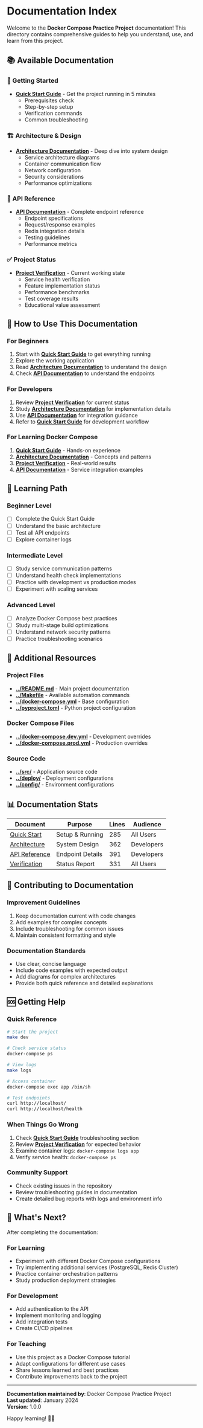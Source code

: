 # Documentation Index

Welcome to the **Docker Compose Practice Project** documentation! This directory contains comprehensive guides to help you understand, use, and learn from this project.

## 📚 Available Documentation

### 🚀 Getting Started
- **[Quick Start Guide](quick-start.md)** - Get the project running in 5 minutes
  - Prerequisites check
  - Step-by-step setup
  - Verification commands
  - Common troubleshooting

### 🏗️ Architecture & Design  
- **[Architecture Documentation](architecture.md)** - Deep dive into system design
  - Service architecture diagrams
  - Container communication flow
  - Network configuration
  - Security considerations
  - Performance optimizations

### 🔌 API Reference
- **[API Documentation](api.md)** - Complete endpoint reference
  - Endpoint specifications
  - Request/response examples
  - Redis integration details
  - Testing guidelines
  - Performance metrics

### ✅ Project Status
- **[Project Verification](PROJECT_VERIFICATION.md)** - Current working state
  - Service health verification
  - Feature implementation status
  - Performance benchmarks
  - Test coverage results
  - Educational value assessment

## 📖 How to Use This Documentation

### For Beginners
1. Start with **[Quick Start Guide](quick-start.md)** to get everything running
2. Explore the working application
3. Read **[Architecture Documentation](architecture.md)** to understand the design
4. Check **[API Documentation](api.md)** to understand the endpoints

### For Developers
1. Review **[Project Verification](PROJECT_VERIFICATION.md)** for current status
2. Study **[Architecture Documentation](architecture.md)** for implementation details
3. Use **[API Documentation](api.md)** for integration guidance
4. Refer to **[Quick Start Guide](quick-start.md)** for development workflow

### For Learning Docker Compose
1. **[Quick Start Guide](quick-start.md)** - Hands-on experience
2. **[Architecture Documentation](architecture.md)** - Concepts and patterns
3. **[Project Verification](PROJECT_VERIFICATION.md)** - Real-world results
4. **[API Documentation](api.md)** - Service integration examples

## 🎯 Learning Path

### Beginner Level
- [ ] Complete the Quick Start Guide
- [ ] Understand the basic architecture
- [ ] Test all API endpoints
- [ ] Explore container logs

### Intermediate Level  
- [ ] Study service communication patterns
- [ ] Understand health check implementations
- [ ] Practice with development vs production modes
- [ ] Experiment with scaling services

### Advanced Level
- [ ] Analyze Docker Compose best practices
- [ ] Study multi-stage build optimizations
- [ ] Understand network security patterns
- [ ] Practice troubleshooting scenarios

## 🔧 Additional Resources

### Project Files
- **[../README.md](../README.md)** - Main project documentation
- **[../Makefile](../Makefile)** - Available automation commands
- **[../docker-compose.yml](../docker-compose.yml)** - Base configuration
- **[../pyproject.toml](../pyproject.toml)** - Python project configuration

### Docker Compose Files
- **[../docker-compose.dev.yml](../docker-compose.dev.yml)** - Development overrides
- **[../docker-compose.prod.yml](../docker-compose.prod.yml)** - Production overrides

### Source Code
- **[../src/](../src/)** - Application source code
- **[../deploy/](../deploy/)** - Deployment configurations
- **[../config/](../config/)** - Environment configurations

## 📊 Documentation Stats

| Document | Purpose | Lines | Audience |
|----------|---------|-------|----------|
| [Quick Start](quick-start.md) | Setup & Running | 285 | All Users |
| [Architecture](architecture.md) | System Design | 362 | Developers |
| [API Reference](api.md) | Endpoint Details | 391 | Developers |
| [Verification](PROJECT_VERIFICATION.md) | Status Report | 331 | All Users |

## 🤝 Contributing to Documentation

### Improvement Guidelines
1. Keep documentation current with code changes
2. Add examples for complex concepts
3. Include troubleshooting for common issues
4. Maintain consistent formatting and style

### Documentation Standards
- Use clear, concise language
- Include code examples with expected output
- Add diagrams for complex architectures
- Provide both quick reference and detailed explanations

## 🆘 Getting Help

### Quick Reference
```bash
# Start the project
make dev

# Check service status  
docker-compose ps

# View logs
make logs

# Access container
docker-compose exec app /bin/sh

# Test endpoints
curl http://localhost/
curl http://localhost/health
```

### When Things Go Wrong
1. Check **[Quick Start Guide](quick-start.md)** troubleshooting section
2. Review **[Project Verification](PROJECT_VERIFICATION.md)** for expected behavior
3. Examine container logs: `docker-compose logs app`
4. Verify service health: `docker-compose ps`

### Community Support
- Check existing issues in the repository
- Review troubleshooting guides in documentation
- Create detailed bug reports with logs and environment info

## 🎉 What's Next?

After completing the documentation:

### For Learning
- Experiment with different Docker Compose configurations
- Try implementing additional services (PostgreSQL, Redis Cluster)
- Practice container orchestration patterns
- Study production deployment strategies

### For Development
- Add authentication to the API
- Implement monitoring and logging
- Add integration tests
- Create CI/CD pipelines

### For Teaching
- Use this project as a Docker Compose tutorial
- Adapt configurations for different use cases
- Share lessons learned and best practices
- Contribute improvements back to the project

---

**Documentation maintained by**: Docker Compose Practice Project  
**Last updated**: January 2024  
**Version**: 1.0.0  

Happy learning! 🐳🚀 